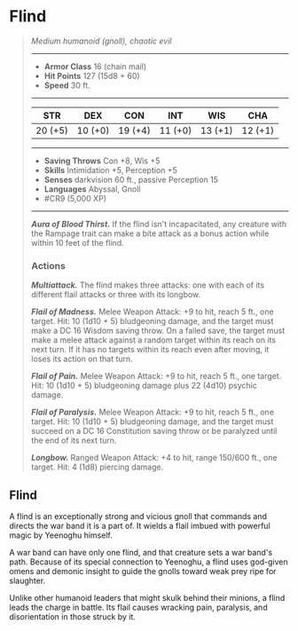 # Flind
>*Medium humanoid (gnoll), chaotic evil*
>___
>- **Armor Class** 16 (chain mail)
>- **Hit Points** 127 (15d8 + 60)
>- **Speed** 30 ft.
>___
>|STR|DEX|CON|INT|WIS|CHA|
>|:---:|:---:|:---:|:---:|:---:|:---:|
>|20 (+5)|10 (+0)|19 (+4)|11 (+0)|13 (+1)|12 (+1)|
>___
>- **Saving Throws** Con +8, Wis +5
>- **Skills** Intimidation +5, Perception +5
>- **Senses** darkvision 60 ft., passive Perception 15
>- **Languages** Abyssal, Gnoll
>- #CR9 (5,000 XP)
>___
>***Aura of Blood Thirst.*** If the flind isn't incapacitated, any creature with the Rampage trait can make a bite attack as a bonus action while within 10 feet of the flind.  
>
>### Actions
>***Multiattack.*** The flind makes three attacks: one with each of its different flail attacks or three with its longbow.  
>
>***Flail of Madness.*** Melee Weapon Attack: +9 to hit, reach 5 ft., one target. Hit: 10 (1d10 + 5) bludgeoning damage, and the target must make a DC 16 Wisdom saving throw. On a failed save, the target must make a melee attack against a random target within its reach on its next turn. If it has no targets within its reach even after moving, it loses its action on that turn.  
>
>***Flail of Pain.*** Melee Weapon Attack: +9 to hit, reach 5 ft., one target. Hit: 10 (1d10 + 5) bludgeoning damage plus 22 (4d10) psychic damage.  
>
>***Flail of Paralysis.*** Melee Weapon Attack: +9 to hit, reach 5 ft., one target. Hit: 10 (1d10 + 5) bludgeoning damage, and the target must succeed on a DC 16 Constitution saving throw or be paralyzed until the end of its next turn.  
>
>***Longbow.*** Ranged Weapon Attack: +4 to hit, range 150/600 ft., one target. Hit: 4 (1d8) piercing damage.

## Flind

A flind is an exceptionally strong and vicious gnoll that commands and directs the war band it is a part of. It wields a flail imbued with powerful magic by Yeenoghu himself.

A war band can have only one flind, and that creature sets a war band's path. Because of its special connection to Yeenoghu, a flind uses god-given omens and demonic insight to guide the gnolls toward weak prey ripe for slaughter.

Unlike other humanoid leaders that might skulk behind their minions, a flind leads the charge in battle. Its flail causes wracking pain, paralysis, and disorientation in those struck by it.